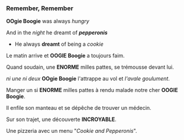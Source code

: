 ### Remember, Remember
**OOgie Boogie** was always *hungry*

And in the *night* he dreamt of ***pepperonis***

- He always **dreamt** of being a *cookie*

Le matin arrive et **OOGIE Boogie** a toujours faim.

Quand soudain, une **ENORME** milles pattes, se trémousse devant lui. 

*ni une ni deux* **OOgie Boogie** l'attrappe au vol et *l'avale goulument*.

Manger un si **ENORME** milles pattes à rendu malade notre cher **OOGIE Boogie**.

Il enfile son manteau et se dépêche de trouver un médecin. 

Sur son trajet, une découverte **INCROYABLE**. 

Une pizzeria avec un menu "*Cookie and Pepperonis*".
